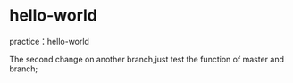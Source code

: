 # hello-world
practice：hello-world

The second change on another branch,just test the function of master and branch;
